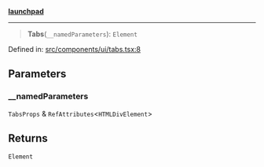 [**launchpad**](index.md)

***

> **Tabs**(`__namedParameters`): `Element`

Defined in: [src/components/ui/tabs.tsx:8](https://github.com/victorbratov/launchpad/blob/d14315d3bd6634bc1c0e4507f8ad0551e9221cbc/src/components/ui/tabs.tsx#L8)

## Parameters

### \_\_namedParameters

`TabsProps` & `RefAttributes`\<`HTMLDivElement`\>

## Returns

`Element`
